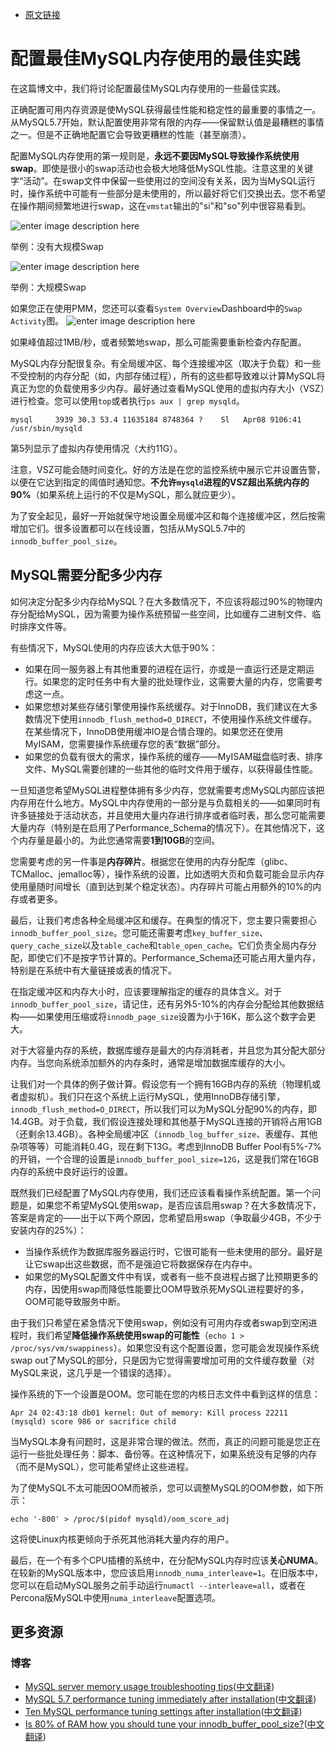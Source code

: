 - [原文链接](https://www.percona.com/blog/2016/05/03/best-practices-for-configuring-optimal-mysql-memory-usage/)


# 配置最佳MySQL内存使用的最佳实践
在这篇博文中，我们将讨论配置最佳MySQL内存使用的一些最佳实践。

正确配置可用内存资源是使MySQL获得最佳性能和稳定性的最重要的事情之一。从MySQL5.7开始，默认配置使用非常有限的内存——保留默认值是最糟糕的事情之一。但是不正确地配置它会导致更糟糕的性能（甚至崩溃）。

配置MySQL内存使用的第一规则是，**永远不要因MySQL导致操作系统使用swap**。即使是很小的swap活动也会极大地降低MySQL性能。注意这里的关键字“活动”。在swap文件中保留一些使用过的空间没有关系，因为当MySQL运行时，操作系统中可能有一些部分是未使用的，所以最好将它们交换出去。您不希望在操作期间频繁地进行swap，这在`vmstat`输出的"si"和"so"列中很容易看到。

![enter image description here](https://www.percona.com/blog/wp-content/uploads/2016/05/No-Significant-Swapping.png)

举例：没有大规模Swap

![enter image description here](https://www.percona.com/blog/wp-content/uploads/2016/05/Heavy-Swapping.png)

举例：大规模Swap

如果您正在使用PMM，您还可以查看`System Overview`Dashboard中的`Swap Activity`图。
![enter image description here](https://www.percona.com/blog/wp-content/uploads/2016/05/Swap-activity.png)

如果峰值超过1MB/秒，或者频繁地swap，那么可能需要重新检查内存配置。

MySQL内存分配很复杂。有全局缓冲区、每个连接缓冲区（取决于负载）和一些不受控制的内存分配（如，内部存储过程），所有的这些都导致难以计算MySQL将真正为您的负载使用多少内存。最好通过查看MySQL使用的虚拟内存大小（VSZ）进行检查。您可以使用`top`或者执行`ps aux | grep mysqld`。

```
mysql     3939 30.3 53.4 11635184 8748364 ?    Sl   Apr08 9106:41 /usr/sbin/mysqld
```

第5列显示了虚拟内存使用情况（大约11G）。

注意，VSZ可能会随时间变化。好的方法是在您的监控系统中展示它并设置告警，以便在它达到指定的阈值时通知您。**不允许`mysqld`进程的VSZ超出系统内存的90%**（如果系统上运行的不仅是MySQL，那么就应更少）。

为了安全起见，最好一开始就保守地设置全局缓冲区和每个连接缓冲区，然后按需增加它们。很多设置都可以在线设置，包括从MySQL5.7中的`innodb_buffer_pool_size`。

## MySQL需要分配多少内存
如何决定分配多少内存给MySQL？在大多数情况下，不应该将超过90%的物理内存分配给MySQL，因为需要为操作系统预留一些空间，比如缓存二进制文件、临时排序文件等。

有些情况下，MySQL使用的内存应该大大低于90%：

- 如果在同一服务器上有其他重要的进程在运行，亦或是一直运行还是定期运行。如果您的定时任务中有大量的批处理作业，这需要大量的内存，您需要考虑这一点。
- 如果您想对某些存储引擎使用操作系统缓存。对于InnoDB，我们建议在大多数情况下使用`innodb_flush_method=O_DIRECT`，不使用操作系统文件缓存。在某些情况下，InnoDB使用缓冲IO是合情合理的。如果您还在使用MyISAM，您需要操作系统缓存您的表“数据”部分。
- 如果您的负载有很大的需求，操作系统的缓存——MyISAM磁盘临时表、排序文件、MySQL需要创建的一些其他的临时文件用于缓存，以获得最佳性能。

一旦知道您希望MySQL进程整体拥有多少内存，您就需要考虑MySQL内部应该把内存用在什么地方。MySQL中内存使用的一部分是与负载相关的——如果同时有许多链接处于活动状态，并且使用大量内存进行排序或者临时表，那么您可能需要大量内存（特别是在启用了Performance_Schema的情况下）。在其他情况下，这个内存量是最小的。为此您通常需要**1到10GB**的空间。

您需要考虑的另一件事是**内存碎片**。根据您在使用的内存分配库（glibc、TCMalloc、jemalloc等），操作系统的设置，比如透明大页和负载可能会显示内存使用量随时间增长（直到达到某个稳定状态）。内存碎片可能占用额外的10%的内存或者更多。

最后，让我们考虑各种全局缓冲区和缓存。在典型的情况下，您主要只需要担心`innodb_buffer_pool_size`。您可能还需要考虑`key_buffer_size`、`query_cache_size`以及`table_cache`和`table_open_cache`。它们负责全局内存分配，即使它们不是按字节计算的。Performance_Schema还可能占用大量内存，特别是在系统中有大量链接或表的情况下。

在指定缓冲区和内存大小时，应该要理解指定的缓存的具体含义。对于`innodb_buffer_pool_size`，请记住，还有另外5-10%的内存会分配给其他数据结构——如果使用压缩或将`innodb_page_size`设置为小于16K，那么这个数字会更大。

对于大容量内存的系统，数据库缓存是最大的内存消耗者，并且您为其分配大部分内存。当您向系统添加额外的内存条时，通常是增加数据库缓存的大小。

让我们对一个具体的例子做计算。假设您有一个拥有16GB内存的系统（物理机或者虚拟机）。我们只在这个系统上运行MySQL，使用InnoDB存储引擎，`innodb_flush_method=O_DIRECT`，所以我们可以为MySQL分配90%的内存，即14.4GB。对于负载，我们假设连接处理和其他基于MySQL连接的开销将占用1GB（还剩余13.4GB）。各种全局缓冲区（`innodb_log_buffer_size`、表缓存、其他杂项等等）可能消耗0.4G，现在剩下13G。考虑到InnoDB Buffer Pool有5%-7%的开销，一个合理的设置是`innodb_buffer_pool_size=12G`，这是我们常在16GB内存的系统中良好运行的设置。

既然我们已经配置了MySQL内存使用，我们还应该看看操作系统配置。第一个问题是，如果您不希望MySQL使用swap，是否应该启用swap？在大多数情况下，答案是肯定的——出于以下两个原因，您希望启用swap（争取最少4GB，不少于安装内存的25%）：
- 当操作系统作为数据库服务器运行时，它很可能有一些未使用的部分。最好是让它swap出这些数据，而不是强迫它将数据保存在内存中。
- 如果您的MySQL配置文件中有误，或者有一些不良进程占据了比预期更多的内存，因使用swap而降低性能要比OOM导致杀死MySQL进程要好的多，OOM可能导致服务中断。

由于我们只希望在紧急情况下使用swap，例如没有可用内存或者swap到空闲进程时，我们希望**降低操作系统使用swap的可能性**（`echo 1 >  /proc/sys/vm/swappiness`）。如果您没有这个配置设置，您可能会发现操作系统swap out了MySQL的部分，只是因为它觉得需要增加可用的文件缓存数量（对MySQL来说，这几乎是一个错误的选择）。

操作系统的下一个设置是OOM。您可能在您的内核日志文件中看到这样的信息：
```
Apr 24 02:43:18 db01 kernel: Out of memory: Kill process 22211 (mysqld) score 986 or sacrifice child
```

当MySQL本身有问题时，这是非常合理的做法。然而，真正的问题可能是您正在运行一些批处理任务：脚本、备份等。在这种情况下，如果系统没有足够的内存（而不是MySQL），您可能希望终止这些进程。

为了使MySQL不太可能因OOM而被杀，您可以调整MySQL的OOM参数，如下所示：
```
echo '-800' > /proc/$(pidof mysqld)/oom_score_adj
```

这将使Linux内核更倾向于杀死其他消耗大量内存的用户。

最后，在一个有多个CPU插槽的系统中，在分配MySQL内存时应该**关心NUMA**。在较新的MySQL版本中，您应该启用`innodb_numa_interleave=1`。在旧版本中，您可以在启动MySQL服务之前手动运行`numactl --interleave=all`，或者在Percona版MySQL中使用`numa_interleave`配置选项。

## 更多资源
### 博客
- [MySQL server memory usage troubleshooting tips](https://www.percona.com/blog/2014/01/24/mysql-server-memory-usage-2/)([中文翻译](https://github.com/lemontree8801/PerconaBlog/blob/master/2014-01/2014-01-24%20%7C%20MySQL%E6%9C%8D%E5%8A%A1%E5%99%A8%E5%86%85%E5%AD%98%E4%BD%BF%E7%94%A8%E6%95%85%E9%9A%9C%E6%8E%92%E9%99%A4%E6%8A%80%E5%B7%A7.md))
- [MySQL 5.7 performance tuning immediately after installation](https://www.percona.com/blog/2016/10/12/mysql-5-7-performance-tuning-immediately-after-installation/)([中文翻译](https://github.com/lemontree8801/PerconaBlog/blob/master/2016-10/2016-10-12%20%7C%20%E5%AE%89%E8%A3%85%E5%90%8EMySQL5.7%E6%80%A7%E8%83%BD%E4%BC%98%E5%8C%96.md))
- [Ten MySQL performance tuning settings after installation](https://www.percona.com/blog/2014/01/28/10-mysql-performance-tuning-settings-after-installation/)([中文翻译](https://github.com/lemontree8801/PerconaBlog/blob/master/2014-01/2014-01-28%20%7C%20MySQL%E6%80%A7%E8%83%BD%E4%BC%98%E5%8C%96%E8%AE%BE%E7%BD%AE.md))
- [Is 80% of RAM how you should tune your innodb_buffer_pool_size?](https://www.percona.com/blog/2015/06/02/80-ram-tune-innodb_buffer_pool_size/)([中文翻译](https://github.com/lemontree8801/PerconaBlog/blob/master/2015-06/2015-06-02%20%7C%20innodb_buffer_pool_size%E8%AE%BE%E4%B8%BA%E5%86%85%E5%AD%98%E7%9A%8480%25%E6%98%AF%E6%AD%A3%E7%A1%AE%E7%9A%84%E5%90%97%EF%BC%9F.md))

